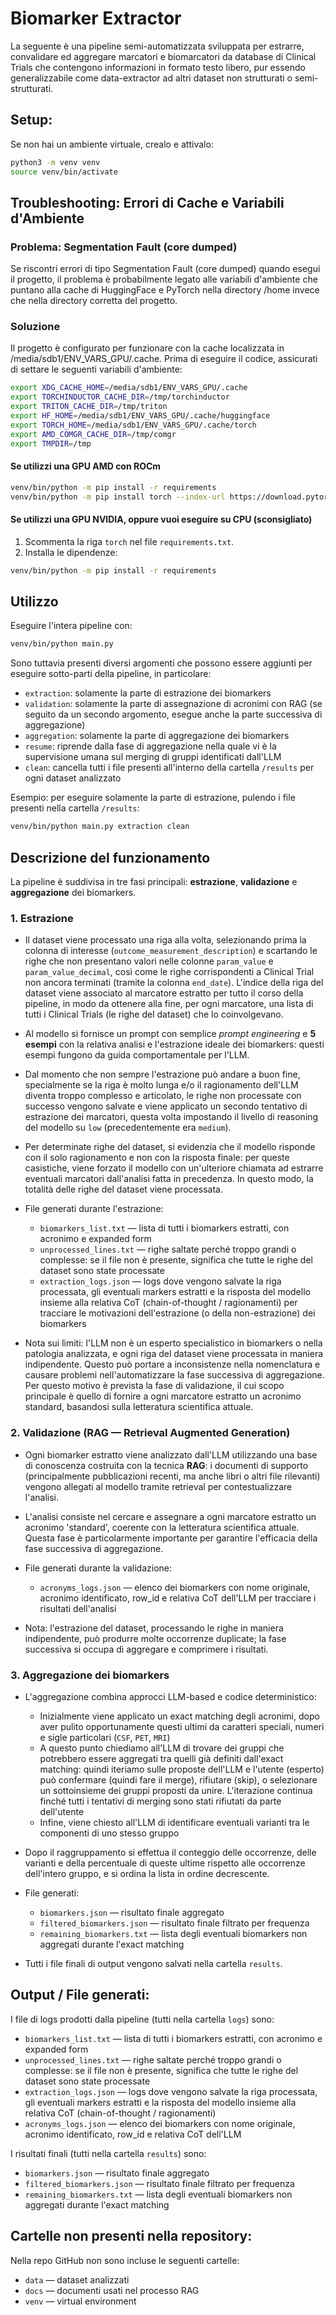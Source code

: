 # Biomarker Extractor

La seguente è una pipeline semi-automatizzata sviluppata per estrarre, convalidare ed aggregare marcatori e biomarcatori da database di Clinical Trials che contengono informazioni in formato testo libero, pur essendo generalizzabile come data-extractor ad altri dataset non strutturati o semi-strutturati.

## Setup:

Se non hai un ambiente virtuale, crealo e attivalo:

```bash
python3 -m venv venv
source venv/bin/activate
```

## Troubleshooting: Errori di Cache e Variabili d'Ambiente

### Problema: Segmentation Fault (core dumped)
Se riscontri errori di tipo Segmentation Fault (core dumped) quando esegui il progetto, il problema è probabilmente legato alle variabili d'ambiente che puntano alla cache di HuggingFace e PyTorch nella directory /home invece che nella directory corretta del progetto.

### Soluzione
Il progetto è configurato per funzionare con la cache localizzata in /media/sdb1/ENV_VARS_GPU/.cache. Prima di eseguire il codice, assicurati di settare le seguenti variabili d'ambiente:

```bash
export XDG_CACHE_HOME=/media/sdb1/ENV_VARS_GPU/.cache
export TORCHINDUCTOR_CACHE_DIR=/tmp/torchinductor
export TRITON_CACHE_DIR=/tmp/triton
export HF_HOME=/media/sdb1/ENV_VARS_GPU/.cache/huggingface
export TORCH_HOME=/media/sdb1/ENV_VARS_GPU/.cache/torch
export AMD_COMGR_CACHE_DIR=/tmp/comgr
export TMPDIR=/tmp
```

#### Se utilizzi una GPU AMD con ROCm

```bash
venv/bin/python -m pip install -r requirements
venv/bin/python -m pip install torch --index-url https://download.pytorch.org/whl/rocm6.3
```

#### Se utilizzi una GPU NVIDIA, oppure vuoi eseguire su CPU (sconsigliato)

1. Scommenta la riga `torch` nel file `requirements.txt`.
2. Installa le dipendenze:

```bash
venv/bin/python -m pip install -r requirements
```

## Utilizzo

Eseguire l'intera pipeline con:

```bash
venv/bin/python main.py
```

Sono tuttavia presenti diversi argomenti che possono essere aggiunti per eseguire sotto-parti della pipeline, in particolare:
 - `extraction`: solamente la parte di estrazione dei biomarkers
 - `validation`: solamente la parte di assegnazione di acronimi con RAG (se seguito da un secondo argomento, esegue anche la parte successiva di aggregazione)
 - `aggregation`: solamente la parte di aggregazione dei biomarkers
 - `resume`: riprende dalla fase di aggregazione nella quale vi è la supervisione umana sul merging di gruppi identificati dall'LLM
 - `clean`: cancella tutti i file presenti all'interno della cartella `/results` per ogni dataset analizzato

Esempio: per eseguire solamente la parte di estrazione, pulendo i file presenti nella cartella `/results`:
```bash
venv/bin/python main.py extraction clean
```

## Descrizione del funzionamento

La pipeline è suddivisa in tre fasi principali: **estrazione**, **validazione** e **aggregazione** dei biomarkers.

### 1. Estrazione

- Il dataset viene processato una riga alla volta, selezionando prima la colonna di interesse (`outcome_measurement_description`) e scartando le righe che non presentano valori nelle colonne `param_value` e `param_value_decimal`, così come le righe corrispondenti a Clinical Trial non ancora terminati (tramite la colonna `end_date`). L'indice della riga del dataset viene associato al marcatore estratto per tutto il corso della pipeline, in modo da ottenere alla fine, per ogni marcatore, una lista di tutti i Clinical Trials (le righe del dataset) che lo coinvolgevano.

- Al modello si fornisce un prompt con semplice *prompt engineering* e **5 esempi** con la relativa analisi e l'estrazione ideale dei biomarkers: questi esempi fungono da guida comportamentale per l'LLM.

- Dal momento che non sempre l'estrazione può andare a buon fine, specialmente se la riga è molto lunga e/o il ragionamento dell'LLM diventa troppo complesso e articolato, le righe non processate con successo vengono salvate e viene applicato un secondo tentativo di estrazione dei marcatori, questa volta impostando il livello di reasoning del modello su `low` (precedentemente era `medium`).

- Per determinate righe del dataset, si evidenzia che il modello risponde con il solo ragionamento e non con la risposta finale: per queste casistiche, viene forzato il modello con un'ulteriore chiamata ad estrarre eventuali marcatori dall'analisi fatta in precedenza. In questo modo, la totalità delle righe del dataset viene processata.

- File generati durante l'estrazione:
  - `biomarkers_list.txt` — lista di tutti i biomarkers estratti, con acronimo e expanded form
  - `unprocessed_lines.txt` — righe saltate perché troppo grandi o complesse: se il file non è presente, significa che tutte le righe del dataset sono state processate
  - `extraction_logs.json` — logs dove vengono salvate la riga processata, gli eventuali markers estratti e la risposta del modello insieme alla relativa CoT (chain-of-thought / ragionamenti) per tracciare le motivazioni dell'estrazione (o della non-estrazione) dei biomarkers

- Nota sui limiti: l'LLM non è un esperto specialistico in biomarkers o nella patologia analizzata, e ogni riga del dataset viene processata in maniera indipendente. Questo può portare a inconsistenze nella nomenclatura e causare problemi nell'automatizzare la fase successiva di aggregazione. Per questo motivo è prevista la fase di validazione, il cui scopo principale è quello di fornire a ogni marcatore estratto un acronimo standard, basandosi sulla letteratura scientifica attuale.

### 2. Validazione (RAG — Retrieval Augmented Generation)

- Ogni biomarker estratto viene analizzato dall'LLM utilizzando una base di conoscenza costruita con la tecnica **RAG**: i documenti di supporto (principalmente pubblicazioni recenti, ma anche libri o altri file rilevanti) vengono allegati al modello tramite retrieval per contestualizzare l'analisi.

- L'analisi consiste nel cercare e assegnare a ogni marcatore estratto un acronimo 'standard', coerente con la letteratura scientifica attuale. Questa fase è particolarmente importante per garantire l'efficacia della fase successiva di aggregazione.

- File generati durante la validazione:
  - `acronyms_logs.json` — elenco dei biomarkers con nome originale, acronimo identificato, row_id e relativa CoT dell'LLM per tracciare i risultati dell'analisi

- Nota: l'estrazione del dataset, processando le righe in maniera indipendente, può produrre molte occorrenze duplicate; la fase successiva si occupa di aggregare e comprimere i risultati.

### 3. Aggregazione dei biomarkers

- L'aggregazione combina approcci LLM-based e codice deterministico:
  - Inizialmente viene applicato un exact matching degli acronimi, dopo aver pulito opportunamente questi ultimi da caratteri speciali, numeri e sigle particolari (`CSF`, `PET`, `MRI`)
  - A questo punto chiediamo all'LLM di trovare dei gruppi che potrebbero essere aggregati tra quelli già definiti dall'exact matching: quindi iteriamo sulle proposte dell'LLM e l'utente (esperto) può confermare (quindi fare il merge), rifiutare (skip), o selezionare un sottoinsieme dei gruppi proposti da unire. L'iterazione continua finché tutti i tentativi di merging sono stati rifiutati da parte dell'utente
  - Infine, viene chiesto all'LLM di identificare eventuali varianti tra le componenti di uno stesso gruppo

- Dopo il raggruppamento si effettua il conteggio delle occorrenze, delle varianti e della percentuale di queste ultime rispetto alle occorrenze dell'intero gruppo, e si ordina la lista in ordine decrescente.

- File generati:
  - `biomarkers.json` — risultato finale aggregato
  - `filtered_biomarkers.json` — risultato finale filtrato per frequenza
  - `remaining_biomarkers.txt` — lista degli eventuali biomarkers non aggregati durante l'exact matching

- Tutti i file finali di output vengono salvati nella cartella `results`.

## Output / File generati:

I file di logs prodotti dalla pipeline (tutti nella cartella `logs`) sono:

  - `biomarkers_list.txt` — lista di tutti i biomarkers estratti, con acronimo e expanded form
  - `unprocessed_lines.txt` — righe saltate perché troppo grandi o complesse: se il file non è presente, significa che tutte le righe del dataset sono state processate
  - `extraction_logs.json` — logs dove vengono salvate la riga processata, gli eventuali markers estratti e la risposta del modello insieme alla relativa CoT (chain-of-thought / ragionamenti)
  - `acronyms_logs.json` — elenco dei biomarkers con nome originale, acronimo identificato, row_id e relativa CoT dell'LLM

I risultati finali (tutti nella cartella `results`) sono:

  - `biomarkers.json` — risultato finale aggregato
  - `filtered_biomarkers.json` — risultato finale filtrato per frequenza
  - `remaining_biomarkers.txt` — lista degli eventuali biomarkers non aggregati durante l'exact matching

## Cartelle **non** presenti nella repository:

Nella repo GitHub non sono incluse le seguenti cartelle:
- `data` — dataset analizzati
- `docs` — documenti usati nel processo RAG
- `venv` — virtual environment
